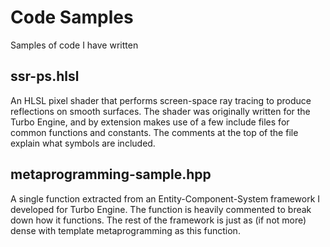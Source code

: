 # Code Samples
Samples of code I have written

## ssr-ps.hlsl
An HLSL pixel shader that performs screen-space ray tracing to produce reflections on smooth surfaces. The shader was originally written for the Turbo Engine, and by extension makes use of a few include files for common functions and constants. The comments at the top of the file explain what symbols are included.

## metaprogramming-sample.hpp
A single function extracted from an Entity-Component-System framework I developed for Turbo Engine. The function is heavily commented to break down how it functions. The rest of the framework is just as (if not more) dense with template metaprogramming as this function.
